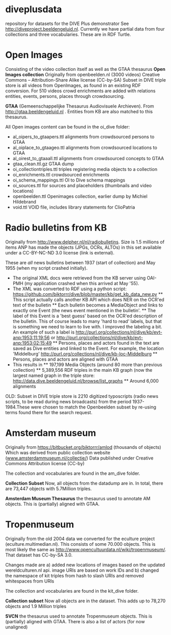 # diveplusdata
repository for datasets for the DIVE Plus demonstrator See http://diveproject.beeldengeluid.nl.  Currently we have partial data from four collections and three vocabularies. These are in RDF Turtle. 

# Open Images
Consisting of the video collection itself as well as the GTAA thesaurus
**Open Images collection**
Originally from openbeelden.nl (3000 videos)
Creative Commons – Attribution-Share Alike license (CC-by-SA)
Subset in DIVE triple store is all videos from OpenImages, as found in an existing RDF conversion. For 510 videos crowd enrichments are added with relations entities, events, persons, places through crowdsourcing.

**GTAA** (Gemeenschappelijke Thesaurus Audiovisuele Archieven). 
From http://gtaa.beeldengeluid.nl . Entities from KB are also matched to this thesaurus.

All Open images content can be found in the oi_dive folder:
* al_oipers_to_gtaapers.ttl	alignments from crowdsourced persons to GTAA 
* al_oiplace_to_gtaageo.ttl	alignments from crowdsourced locations to GTAA 
* al_oirest_to_gtaaall.ttl	alignments from crowdsourced concepts to GTAA 
* gtaa_clean.ttl.gz	GTAA dump 
* oi_collectiontriples.ttl	triples registering media objects to a collection
* oi_enrichments.ttl	crowdsourced enrichments 
* oi_schema_mappings.ttl	OI to Dive schema mappings
* oi_sources.ttl	for sources and placeholders (thumbnails and video locations)
* openbeelden.ttl	Openimages collection, earlier dump by Michiel Hildebrand 
* void.ttl VOID file, includes library statements for ClioPatria


# Radio bulletins from KB
Originally from http://www.delpher.nl/nl/radiobulletins. Size is 1.5 millions of items ANP has made the objects (JPGs, OCRs, ALTOs) in this set available under a CC-BY-NC-ND 3.0 license (link is external).

These are *all* news bulletins between 1937 (start of collection) and May 1955 (when my script crashed initially). 
* The original XML docs were retrieved from the KB server using OAI-PMH (my application crashed when this arrived at May '55). 
* The XML was converted to RDF using a python script: https://github.com/biktorrr/dive/blob/master/kb/get_kb_data_new.py 
** This script actually calls another KB API which does NER on the OCR'ed text of the bulletin
** Each bulletin becomes a MediaObject and links to exactly one Event (the news event mentioned in the bulletin'. 
** The label of this Event is a 'best guess' based on the OCR'ed description of the bulletin. This of course leads to many 'hard to read' labels, but that is something we need to learn to live with. I improved the labeling a bit. An example of such a label is http://purl.org/collections/nl/dive/kb/evt-anp:1953:11:19:56 or http://purl.org/collections/nl/dive/kb/evt-anp:1953:02:15:49 
** Persons, places and actors found in the text are saved as Dive entities and linked to the Event.  For example, the location 'Middelburg' http://purl.org/collections/nl/dive/kb-loc-Middelburg
** Persons, places and actors are aligned with GTAA 
* This results in 
** 197,199 Media Objects (around 80 more than previous collection)
** 5,389,556 RDF triples in the main KB graph (now the largest named graph in the triple store: http://data.dive.beeldengeluid.nl/browse/list_graphs 
** Around 6,000 alignments 
		

OLD: Subset in DIVE triple store is 2210 digitized typoscripts (radio news scripts, to be read during news broadcasts) from the period 1937-1984.These were chosen to match the Openbeelden subset by re-using terms found there for the search request. 

# Amsterdam museum
Originally from https://bitbucket.org/biktorrr/amlod (thousands of objects) Which was derived from public collection website (www.amsterdammuseum.nl/collectie/) Data published under Creative Commons Attribution license (CC-by)

The collection and vocabularies are found in the am_dive folder.

**Collection Subset**
Now, all objects from the datadump are in. In total, there are 73,447 objects with 5.7Million triples.

**Amsterdam Museum Thesaurus**
the thesaurus used to annotate AM objects. This is (partially) aligned with GTAA.

# Tropenmuseum
Originally from the old 2004 data we converted for the eculture project (eculture.multimedian.nl). This consists of some 70.000 objects. This is most likely the same as http://www.opencultuurdata.nl/wiki/tropenmuseum/. That dataset has CC-by-SA 3.0. 

Changes made are a) added new locations of images based on the updated wereldculturen.nl api. image URIs are based on work IDs and b) changed the namespace of kit triples from hash to slash URIs and removed whitespaces from URIs

The collection and vocabularies are found in the kit_dive folder.

**Collection subset**
Now all objects are in the dataset. This adds up to 78,270 objects and 1.9 Million triples

**SVCN**
the thesaurus used to annotate Tropenmuseum objects. This is (partially) aligned with GTAA.
There is also a list of actors (for now unaligned)


